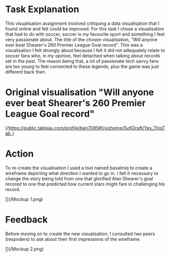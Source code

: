 # Task Explanation
This visualisation assignment involved critiquing a data visualisation that I found online and felt could be improved. For this task I chose a visualisation that had to do with soccer, soccer is my favourite sport and something I feel very passionate about. The title of the chosen visualisation, "Will anyone ever beat Shearer's 260 Premier League Goal record". This was a visualisation I felt strongly about because I felt it did not adequately relate to soccer fans who, in my opinion, feel detached when talking about records set in the past. The reason being that, a lot of passionate tech savvy fans are too young to feel connected to these legends, plus the game was just different back then.

# Original visualisation "Will anyone ever beat Shearer's 260 Premier League Goal record"
(/https://public.tableau.com/profile/ben7095#!/vizhome/SvKDraft/Yes_ThisTab_)

# Action
To re-create the visualisation I used a tool named basalmiq to create a wireframe depicting what direction I wanted to go in. I felt it necessary to change the story being told from one that glorified Alan Shearer's goal recored to one that predicted how current stars might fare in challenging his record.

[](/Mockup 1.png)

# Feedback
Before moving on to create the new visualisation, I consulted two peers (respoders) to ask about their first impressions of the wireframe.

[](/Mockup 2.png)

